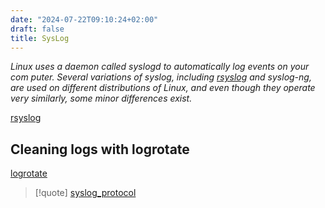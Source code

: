 ```yaml
---
date: "2024-07-22T09:10:24+02:00"
draft: false
title: SysLog
---
```


*Linux uses a daemon called syslogd to automatically log events on your
com­ puter. Several variations of syslog, including
[rsyslog](/Notes/posts/logging/rsyslog) and syslog-ng, are used on
different distributions of Linux, and even though they operate very
simi­larly, some minor differences exist.*

[rsyslog](/Notes/posts/logging/rsyslog)

## Cleaning logs with logrotate

[logrotate](/Notes/posts/logging/logrotate)

> \[!quote\] [syslog_protocol](/Notes/posts/protocols/syslog_protocol)
